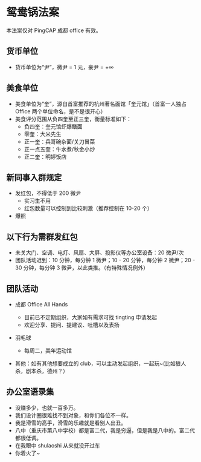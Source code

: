# 鸳鸯锅法案

本法案仅对 PingCAP 成都 office 有效。

## 货币单位

- 货币单位为“尹”，微尹 = 1 元，豪尹 = +∞

## 美食单位

- 美食单位为“奎”，源自首富推荐的杭州著名面馆「奎元馆」（首富一人独占 Office 两个单位命名，是不是很开心）
- 美食评分范围从负四奎至正三奎，衡量标准如下：
    - 负四奎：奎元馆虾爆鳝面
    - 零奎：大米先生
    - 正一奎：兵哥碗杂面/关刀冒菜
    - 正一点五奎：牛水煮/秋金小炒
    - 正二奎：明婷饭店

## 新同事入群规定

- 发红包，不得低于 200 微尹
    - 实习生不用
    - 红包数量可以控制到比较刺激（推荐控制在 10-20 个）
- 爆照

## 以下行为需群发红包

- 未关大门、空调、电灯、风扇、大屏、投影仪等办公室设备：20 微尹/次
- 团队活动迟到：10 分钟，每分钟 1 微尹；10 - 20 分钟，每分钟 2 微尹；20 - 30 分钟，每分钟 3 微尹，以此类推。（有特殊情况例外）

## 团队活动

- 成都 Office All Hands
    - 目前已不定期组织，大家如有需求可找 tingting 申请发起
    - 欢迎分享、提问、提建议、吐槽以及表扬
- 羽毛球
    - 每周二，美年运动馆

- 其他：如有其他想要成立的 club，可以主动发起组织，一起玩~(比如狼人杀，剧本杀，德州？）

## 办公室语录集

- 没赚多少，也就一百多万。
- 我们设计圈很难找不到对象，和你们各位不一样。
- 我是滑雪的高手，滑雪的乐趣就是看别人出丑。
- 八中（重庆市第八中学校）都是富二代，我是穷逼，但是我是八中的。富二代都很低调。
- 在我眼中 shulaoshi 从来就没开过车
- 你着火了~


